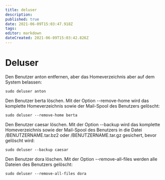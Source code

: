```yaml
---
title: deluser
description: 
published: true
date: 2021-06-09T15:03:47.918Z
tags: 
editor: markdown
dateCreated: 2021-06-09T15:03:42.826Z
---
```


# Deluser

Den Benutzer anton entfernen, aber das Homeverzeichnis aber auf dem System belassen:

`sudo deluser anton`

Den Benutzer berta löschen. Mit der Option --remove-home wird das komplette Homeverzeichnis sowie der Mail-Spool des Benutzers gelöscht:

`sudo deluser --remove-home berta`

Den Benutzer caesar löschen. Mit der Option --backup wird das komplette Homeverzeichnis sowie der Mail-Spool des Benutzers in die Datei /BENUTZERNAME.tar.bz2 oder /BENUTZERNAME.tar.gz gesichert, bevor gelöscht wird:

`sudo deluser --backup caesar`

Den Benutzer dora löschen. Mit der Option --remove-all-files werden alle Dateien des Benutzers gelöscht:

`sudo deluser --remove-all-files dora`
